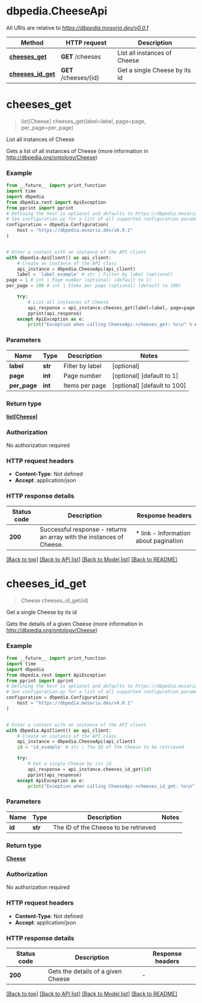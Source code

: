 # dbpedia.CheeseApi

All URIs are relative to *https://dbpedia.mosorio.dev/v0.0.1*

Method | HTTP request | Description
------------- | ------------- | -------------
[**cheeses_get**](CheeseApi.md#cheeses_get) | **GET** /cheeses | List all instances of Cheese
[**cheeses_id_get**](CheeseApi.md#cheeses_id_get) | **GET** /cheeses/{id} | Get a single Cheese by its id


# **cheeses_get**
> list[Cheese] cheeses_get(label=label, page=page, per_page=per_page)

List all instances of Cheese

Gets a list of all instances of Cheese (more information in http://dbpedia.org/ontology/Cheese)

### Example

```python
from __future__ import print_function
import time
import dbpedia
from dbpedia.rest import ApiException
from pprint import pprint
# Defining the host is optional and defaults to https://dbpedia.mosorio.dev/v0.0.1
# See configuration.py for a list of all supported configuration parameters.
configuration = dbpedia.Configuration(
    host = "https://dbpedia.mosorio.dev/v0.0.1"
)


# Enter a context with an instance of the API client
with dbpedia.ApiClient() as api_client:
    # Create an instance of the API class
    api_instance = dbpedia.CheeseApi(api_client)
    label = 'label_example' # str | Filter by label (optional)
page = 1 # int | Page number (optional) (default to 1)
per_page = 100 # int | Items per page (optional) (default to 100)

    try:
        # List all instances of Cheese
        api_response = api_instance.cheeses_get(label=label, page=page, per_page=per_page)
        pprint(api_response)
    except ApiException as e:
        print("Exception when calling CheeseApi->cheeses_get: %s\n" % e)
```

### Parameters

Name | Type | Description  | Notes
------------- | ------------- | ------------- | -------------
 **label** | **str**| Filter by label | [optional] 
 **page** | **int**| Page number | [optional] [default to 1]
 **per_page** | **int**| Items per page | [optional] [default to 100]

### Return type

[**list[Cheese]**](Cheese.md)

### Authorization

No authorization required

### HTTP request headers

 - **Content-Type**: Not defined
 - **Accept**: application/json

### HTTP response details
| Status code | Description | Response headers |
|-------------|-------------|------------------|
**200** | Successful response - returns an array with the instances of Cheese. |  * link - Information about pagination <br>  |

[[Back to top]](#) [[Back to API list]](../README.md#documentation-for-api-endpoints) [[Back to Model list]](../README.md#documentation-for-models) [[Back to README]](../README.md)

# **cheeses_id_get**
> Cheese cheeses_id_get(id)

Get a single Cheese by its id

Gets the details of a given Cheese (more information in http://dbpedia.org/ontology/Cheese)

### Example

```python
from __future__ import print_function
import time
import dbpedia
from dbpedia.rest import ApiException
from pprint import pprint
# Defining the host is optional and defaults to https://dbpedia.mosorio.dev/v0.0.1
# See configuration.py for a list of all supported configuration parameters.
configuration = dbpedia.Configuration(
    host = "https://dbpedia.mosorio.dev/v0.0.1"
)


# Enter a context with an instance of the API client
with dbpedia.ApiClient() as api_client:
    # Create an instance of the API class
    api_instance = dbpedia.CheeseApi(api_client)
    id = 'id_example' # str | The ID of the Cheese to be retrieved

    try:
        # Get a single Cheese by its id
        api_response = api_instance.cheeses_id_get(id)
        pprint(api_response)
    except ApiException as e:
        print("Exception when calling CheeseApi->cheeses_id_get: %s\n" % e)
```

### Parameters

Name | Type | Description  | Notes
------------- | ------------- | ------------- | -------------
 **id** | **str**| The ID of the Cheese to be retrieved | 

### Return type

[**Cheese**](Cheese.md)

### Authorization

No authorization required

### HTTP request headers

 - **Content-Type**: Not defined
 - **Accept**: application/json

### HTTP response details
| Status code | Description | Response headers |
|-------------|-------------|------------------|
**200** | Gets the details of a given Cheese |  -  |

[[Back to top]](#) [[Back to API list]](../README.md#documentation-for-api-endpoints) [[Back to Model list]](../README.md#documentation-for-models) [[Back to README]](../README.md)

